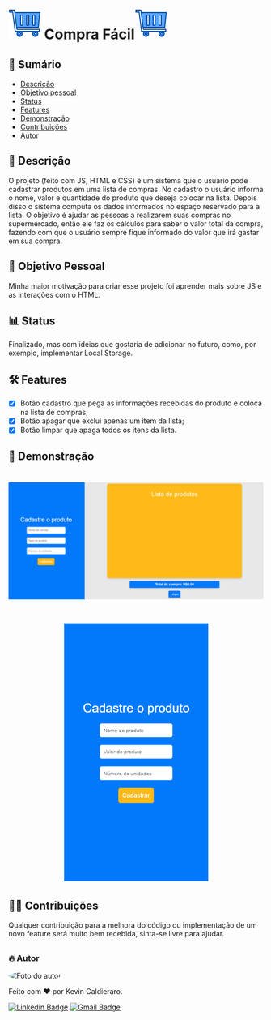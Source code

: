 # <img src="https://github.com/kevinCaldieraro/supermarketList/blob/main/assets/icoPage.png"> Compra Fácil<img src="https://github.com/kevinCaldieraro/supermarketList/blob/main/assets/icoPage.png">

## 📌 Sumário
<!--ts-->
   * [Descrição](#-descrição)
   * [Objetivo pessoal](#-objetivo-pessoal)
   * [Status](#-status)
   * [Features](#-features)
   * [Demonstração](#-demonstração)
   * [Contribuições](#-contribuições)
   * [Autor](#-autor)
<!--te-->

## 📝 Descrição
<p>
  O projeto (feito com JS, HTML e CSS) é um sistema que o usuário pode cadastrar produtos em uma lista de compras. No cadastro o usuário informa o nome, valor e quantidade do produto que deseja colocar na lista. Depois disso o sistema computa os dados informados no espaço reservado para a lista. O objetivo é ajudar as pessoas a realizarem suas compras no supermercado, então ele faz os cálculos para saber o valor total da compra, fazendo com que o usuário sempre fique informado do valor que irá gastar em sua compra.
</p>

## 🎯 Objetivo Pessoal
<p>
  Minha maior motivação para criar esse projeto foi aprender mais sobre JS e as interações com o HTML.
</p>

## 📊 Status
<p>
  Finalizado, mas com ideias que gostaria de adicionar no futuro, como, por exemplo, implementar  Local Storage.
</p>

## 🛠 Features
- [x] Botão cadastro que pega as informações recebidas do produto e coloca na lista de compras;
- [x] Botão apagar que exclui apenas um item da lista;
- [x] Botão limpar que apaga todos os itens da lista.

## 📸 Demonstração
<h1 align="center"> <img src="https://github.com/kevinCaldieraro/supermarketList/blob/main/.github/pc_gif.gif"> </h1>
<h1 align="center"> <img src="https://github.com/kevinCaldieraro/supermarketList/blob/main/.github/mobile_gif.gif"> </h1>

## 👨‍🔧 Contribuições
<p>
  Qualquer contribuição para a melhora do código ou implementação de um novo feature será muito bem recebida, sinta-se livre para ajudar.
</p>

##

### 🔥 Autor

 <img style="border-radius: 50%;" src="https://github.com/kevinCaldieraro.png" width="100px;" alt="Foto do autor">
<p>Feito com ❤️ por Kevin Caldieraro.</p>

[![Linkedin Badge](https://img.shields.io/badge/-Kevin%20Caldieraro-blue?style=flat-square&logo=Linkedin&logoColor=white&link=https://www.linkedin.com/in/kevin-caldieraro-667393240/)](https://www.linkedin.com/in/kevin-caldieraro-667393240/) 
[![Gmail Badge](https://img.shields.io/badge/-kevincaldieraro123@gmail.com-c14438?style=flat-square&logo=Gmail&logoColor=white&link=mailto:kevincaldieraro123@gmail.com)](mailto:kevincaldieraro123@gmail.com)
